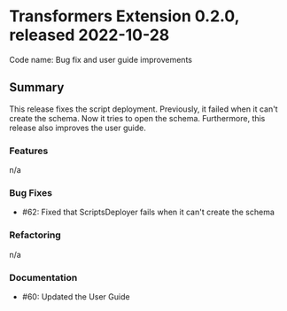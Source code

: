 # Transformers Extension 0.2.0, released 2022-10-28

Code name: Bug fix and user guide improvements


## Summary

This release fixes the script deployment. Previously, it failed when it can't create the schema. 
Now it tries to open the schema. Furthermore, this release also improves the user guide.  

### Features

 n/a
  
### Bug Fixes

- #62: Fixed that ScriptsDeployer fails when it can't create the schema

### Refactoring

 n/a

### Documentation

 - #60: Updated the User Guide

  
